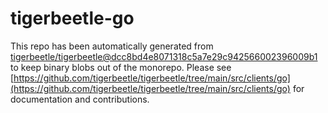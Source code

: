 # tigerbeetle-go
This repo has been automatically generated from [tigerbeetle/tigerbeetle@dcc8bd4e8071318c5a7e29c942566002396009b1](https://github.com/tigerbeetle/tigerbeetle/commit/dcc8bd4e8071318c5a7e29c942566002396009b1) to keep binary blobs out of the monorepo. Please see [https://github.com/tigerbeetle/tigerbeetle/tree/main/src/clients/go](https://github.com/tigerbeetle/tigerbeetle/tree/main/src/clients/go) for documentation and contributions.
